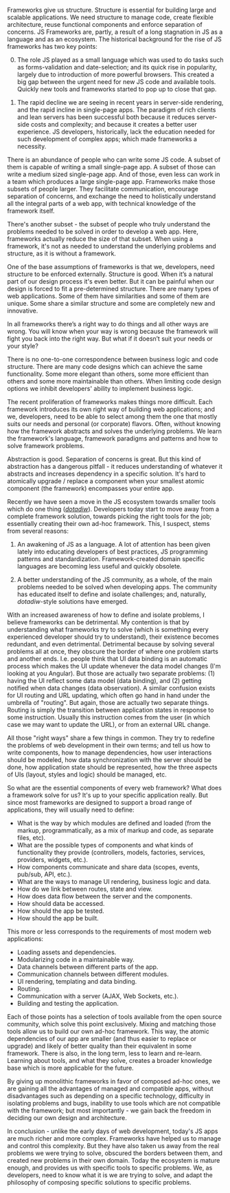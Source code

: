 Frameworks give us structure. Structure is essential for building large and
scalable applications. We need structure to manage code, create flexible
architecture, reuse functional components and enforce separation of concerns.
JS Frameworks are, partly, a result of a long stagnation in JS as a language
and as an ecosystem. The historical background for the rise of JS frameworks
has two key points:

0. The role JS played as a small language which was used to do tasks such as
   forms-validation and date-selection; and its quick rise in popularity,
   largely due to introduction of more powerful browsers. This created a big gap
   between the urgent need for new JS code and available tools. Quickly new
   tools and frameworks started to pop up to close that gap.

0. The rapid decline we are seeing in recent years in server-side rendering, and
   the rapid incline in single-page apps. The paradigm of rich clients and lean
   servers has been successful both because it reduces server-side costs and
   complexity; and because it creates a better user experience. JS developers,
   historically, lack the education needed for such development of complex
   apps; which made frameworks a necessity.

There is an abundance of people who can write some JS code. A subset of them is
capable of writing a small single-page app. A subset of those can write a medium
sized single-page app. And of those, even less can work in a team which produces
a large single-page app. Frameworks make those subsets of people larger. They
facilitate communication, encourage separation of concerns, and exchange the
need to holistically understand all the integral parts of a web app, with
technical knowledge of the framework itself.

There's another subset - the subset of people who truly understand the problems
needed to be solved in order to develop a web app. Here, frameworks actually
reduce the size of that subset. When using a framework, it's not as needed to
understand the underlying problems and structure, as it is without a framework.

One of the base assumptions of frameworks is that we, developers, need structure
to be enforced externally. Structure is good. When it’s a natural part of our
design process it's even better. But it can be painful when our design is forced
to fit a pre-determined structure. There are many types of web applications.
Some of them have similarities and some of them are unique. Some share a similar
structure and some are completely new and innovative.

In all frameworks there’s a right way to do things and all other ways are wrong.
You will know when your way is wrong because the framework will fight you back
into the right way. But what if it doesn’t suit your needs or your style?

There is no one-to-one correspondence between business logic and code structure.
There are many code designs which can achieve the same functionality. Some more
elegant than others, some more efficient than others and some more maintainable
than others. When limiting code design options we inhibit developers' ability to
implement business logic.

The recent proliferation of frameworks makes things more difficult. Each
framework introduces its own right way of building web applications; and we,
developers, need to be able to select among them the one that mostly suits our
needs and personal (or corporate) flavors. Often, without knowing how the
framework abstracts and solves the underlying problems. We learn the framework's
language, framework paradigms and patterns and how to solve framework problems.

Abstraction is good. Separation of concerns is great. But this kind of
abstraction has a dangerous pitfall - it reduces understanding of whatever it
abstracts and increases dependency in a specific solution. It's hard to
atomically upgrade / replace a component when your smallest atomic component
(the framework) encompasses your entire app.

Recently we have seen a move in the JS ecosystem towards smaller tools which do
one thing ([*dotadiw*][1]). Developers today start to move away from a complete
framework solution, towards picking the right tools for the job; essentially
creating their own ad-hoc framework. This, I suspect, stems from several
reasons:

1. An awakening of JS as a language. A lot of attention has been given lately
   into educating developers of best practices, JS programming patterns and
   standardization. Framework-created domain specific languages are becoming
   less useful and quickly obsolete.

2. A better understanding of the JS community, as a whole, of the main problems
   needed to be solved when developing apps. The community has educated itself
   to define and isolate challenges; and, naturally, *dotadiw*-style solutions
   have emerged.

With an increased awareness of how to define and isolate problems, I believe
frameworks can be detrimental. My contention is that by understanding what
frameworks try to solve (which is something every experienced developer should
try to understand), their existence becomes redundant, and even detrimental.
Detrimental because by solving several problems all at once, they obscure the
border of where one problem starts and another ends. I.e. people think that UI
data binding is an automatic process which makes the UI update whenever the data
model changes (I'm looking at you Angular). But those are actually two separate
problems: (1) having the UI reflect some data model (data binding), and
(2) getting notified when data changes (data observation). A similar confusion
exists for UI routing and URL updating, which often go hand in hand under the
umbrella of "routing". But again, those are actually two separate things.
Routing is simply the transition between application states in response to some
instruction. Usually this instruction comes from the user (in which case we may
want to update the URL), or from an external URL change.

All those "right ways" share a few things in common. They try to redefine the
problems of web development in their own terms; and tell us how to write
components, how to manage dependencies, how user interactions should be modeled,
how data synchronization with the server should be done, how application state
should be represented, how the three aspects of UIs (layout, styles and logic)
should be managed, etc.

So what are the essential components of every web framework? What does a
framework solve for us? It's up to your specific application really. But since
most frameworks are designed to support a broad range of applications, they
will usually need to define:

- What is the way by which modules are defined and loaded (from the markup,
  programmatically, as a mix of markup and code, as separate files, etc).
- What are the possible types of components and what kinds of functionality they
  provide (controllers, models, factories, services, providers, widgets, etc.).
- How components communicate and share data (scopes, events, pub/sub, API, etc.).
- What are the ways to manage UI rendering, business logic and data.
- How do we link between routes, state and view.
- How does data flow between the server and the components.
- How should data be accessed.
- How should the app be tested.
- How should the app be built.

This more or less corresponds to the requirements of most modern web
applications:

- Loading assets and dependencies.
- Modularizing code in a maintainable way.
- Data channels between different parts of the app.
- Communication channels between different modules.
- UI rendering, templating and data binding.
- Routing.
- Communication with a server (AJAX, Web Sockets, etc.).
- Building and testing the application.

Each of those points has a selection of tools available from the open source
community, which solve this point exclusively. Mixing and matching those tools
allow us to build our own ad-hoc framework. This way, the atomic dependencies
of our app are smaller (and thus easier to replace or upgrade) and likely of
better quality than their equivalent in some framework. There is also, in the
long term, less to learn and re-learn. Learning about tools, and what they
solve, creates a broader knowledge base which is more applicable for the future.

By giving up monolithic frameworks in favor of composed ad-hoc ones, we are
gaining all the advantages of managed and compatible apps, without disadvantages
such as depending on a specific technology, difficulty in isolating problems and
bugs, inability to use tools which are not compatible with the framework; but
most importantly - we gain back the freedom in deciding our own design and
architecture.

In conclusion - unlike the early days of web development, today's JS apps are
much richer and more complex. Frameworks have helped us to manage and control
this complexity. But they have also taken us away from the real problems we were
trying to solve, obscured the borders between them, and created new problems in
their own domain. Today the ecosystem is mature enough, and provides us with
specific tools to specific problems. We, as developers, need to know what it is
we are trying to solve, and adapt the philosophy of composing specific solutions
to specific problems.

[1]: https://en.wikipedia.org/wiki/Unix_philosophy#Do_One_Thing_and_Do_It_Well "Do one thing and do it well"
